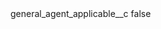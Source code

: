 <?xml version="1.0" encoding="UTF-8"?>
<CustomMetadata xmlns="http://soap.sforce.com/2006/04/metadata">
    <label>general_agent_applicable__c</label>
    <protected>false</protected>
</CustomMetadata>
